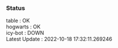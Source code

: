 ### Status


table : OK  
hogwarts : OK  
icy-bot : DOWN  
Latest Update : 2022-10-18 17:32:11.269246
